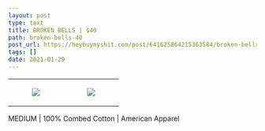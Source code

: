 ```yaml
---
layout: post
type: text
title: BROKEN BELLS | $40
path: broken-bells-40
post_url: https://heybuymyshit.com/post/641625864215363584/broken-bells-40
tags: []
date: 2021-01-29
---
```




<table style="width:100%;"><tr><td style="vertical-align:top;">
      <figure class="tmblr-full" data-orig-height="2048" data-orig-width="1365" data-orig-src="https://concertshirts.netlify.app/shirts/0491/0491-01.jpg"><img src="https://64.media.tumblr.com/b6e0a178eb6380a7d4f0294294bfa22a/807eff1ebb383b26-84/s540x810/293780aea3e718d056b62e67c64810373052341f.jpg" data-orig-height="2048" data-orig-width="1365" data-orig-src="https://concertshirts.netlify.app/shirts/0491/0491-01.jpg"/></figure></td>
    <td style="vertical-align:top;">
      <figure class="tmblr-full" data-orig-height="2048" data-orig-width="1365" data-orig-src="https://concertshirts.netlify.app/shirts/0491/0491-02.jpg"><img src="https://64.media.tumblr.com/e0d8e5481693ed27a2ff7dacfe356a3f/807eff1ebb383b26-b5/s540x810/ad4fbe0d45d6f58b2275c72470970d728a07d56b.jpg" data-orig-height="2048" data-orig-width="1365" data-orig-src="https://concertshirts.netlify.app/shirts/0491/0491-02.jpg"/></figure></td>
  </tr></table><p>
  MEDIUM | 100% Combed Cotton | American Apparel
</p>
